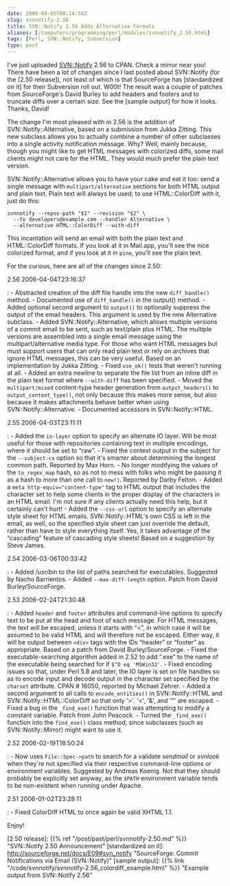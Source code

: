 ```yaml
--- 
date: 2006-04-05T00:14:58Z
slug: svnnotify-2.56
title: SVN::Notify 2.56 Adds Alternative Formats
aliases: [/computers/programming/perl/modules/svnnotify_2.56.html]
tags: [Perl, SVN::Notify, Subversion]
type: post
---
```


I've just uploaded [SVN::Notify] 2.56 to CPAN. Check a mirror near you! There
have been a lot of changes since I last posted about SVN::Notify (for the [2.50
release]), not least of which is that SourceForge has [standardized on it] for
their Subversion roll out. W00t! The result was a couple of patches from
SourceForge's David Burley to add headers and footers and to truncate diffs over
a certain size. See the [sample output] for how it looks. Thanks, David!

The change I'm most pleased with in 2.56 is the addition of
SVN::Notify::Alternative, based on a submission from Jukka Zitting. This new
subclass allows you to actually combine a number of other subclasses into a
single activity notification message. Why? Well, mainly because, though you
might like to get HTML messages with colorized diffs, some mail clients might
not care for the HTML. They would much prefer the plain text version.

SVN::Notify::Alternative allows you to have your cake and eat it too: send a
single message with `multipart/alternative` sections for both HTML output and
plain text. Plain text will always be used; to use HTML::ColorDiff with it, just
do this:

    svnnotify --repos-path "$1" --revision "$2" \
      --to developers@example.com --handler Alternative \
      --alternative HTML::ColorDiff --with-diff

This incantation will send an email with both the plain text and HTML::ColorDiff
formats. If you look at it in Mail.app, you'll see the nice colorized format,
and if you look at it in `pine`, you'll see the plain text.

For the curious, here are all of the changes since 2.50:

2.56 2006-04-04T23:16:37

:   -   Abstracted creation of the diff file handle into the new `diff_handle()`
        method.
    -   Documented use of `diff_handle()` in the output() method.
    -   Added optional second argument to `output()` to optionally suppress the
        output of the email headers. This argument is used by the new
        Alternative subclass.
    -   Added SVN::Notify::Alternative, which allows multiple versions of a
        commit email to be sent, such as text/plain plus HTML. The multiple
        versions are assembled into a single email message using the
        multipart/alternative media type. For those who want HTML messages but
        must support users that can only read plain text or rely on archives
        that ignore HTML messages, this can be very useful. Based on an
        implementation by Jukka Zitting.
    -   Fixed `use_ok()` tests that weren't running at all.
    -   Added an extra newline to separate the file list from an inline diff in
        the plain text format where `--with-diff` has been specified.
    -   Moved the `multipart/mixed` content-type header generation from
        `output_headers()` to `output_content_type()`, not only because this
        makes more sense, but also because it makes attachments behave better
        when using SVN::Notify::Alternative.
    -   Documented accessors in SVN::Notify::HTML.

2.55 2006-04-03T23:11:11

:   -   Added the `io-layer` option to specify an alternate IO layer. Will be
        most useful for those with repositories containing text in multiple
        encodings, where it should be set to “raw”.
    -   Fixed the context output in the subject for the `--subject-cx` option so
        that it's smarter about determining the longest common path. Reported by
        Max Horn.
    -   No longer modifying the values of the `to_regex_map` hash, so as not to
        mess with folks who might be passing it as a hash to more than one call
        to `new()`. Reported by Darby Felton.
    -   Added a `meta http-equiv="content-type"` tag to HTML output that
        includes the character set to help some clients in the proper display of
        the characters in an HTML email. I'm not sure if any clients actually
        need this help, but it certainly can't hurt!
    -   Added the `--css-url` option to specify an alternate style sheet for
        HTML emails. SVN::Notify::HTML's own CSS is left in the email, as well,
        so the specified style sheet can just override the default, rather than
        have to style everything itself. Yes, it takes advantage of the
        “cascading” feature of cascading style sheets! Based on a suggestion by
        Steve James.

2.54 2006-03-06T00:33:42

:   -   Added */usr/bin* to the list of paths searched for executables.
        Suggested by Nacho Barrientos.
    -   Added `--max-diff-length` option. Patch from David Burley/SourceForge.

2.53 2006-02-24T21:30:48

:   -   Added `header` and `footer` attributes and command-line options to
        specify text to be put at the head and foot of each message. For HTML
        messages, the text will be escaped, unless it starts with “\<”, in which
        case it will be assumed to be valid HTML and will therefore not be
        escaped. Either way, it will be output between `<div>` tags with the IDs
        “header” or “footer” as appropriate. Based on a patch from David
        Burley/SourceForge.
    -   Fixed the executable-searching algorithm added in 2.52 to add “.exe” to
        the name of the executable being searched for if `$^O eq 'MSWin32'`.
    -   Fixed encoding issues so that, under Perl 5.8 and later, the IO layer is
        set on file handles so as to encode input and decode output in the
        character set specified by the `charset` attribute. CPAN \# 16050,
        reported by Michael Zehrer.
    -   Added a second argument to all calls to `encode_entities()` in
        SVN::Notify::HTML and SVN::Notify::HTML::ColorDiff so that only '\>'.
        '\<', '&', and '"' are escaped.
    -   Fixed a bug in the `_find_exe()` function that was attempting to modify
        a constant variable. Patch from John Peacock.
    -   Turned the `_find_exe()` function into the `find_exe()` class method,
        since subclasses (such as SVN::Notify::Mirror) might want to use it.

2.52 2006-02-19T18:50:24

:   -   Now uses `File::Spec->path` to search for a validate *sendmail* or
        *svnlook* when they're not specified via their respective command-line
        options or environment variables. Suggested by Andreas Koenig. Not that
        they should probably be explicitly set anyway, as the `$PATH`
        environment variable tends to be non-existent when running under Apache.

2.51 2006-01-02T23:28:11

:   -   Fixed ColorDiff HTML to once again be valid XHTML 1.1.

Enjoy!

  [SVN::Notify]: https://metacpan.org/dist/SVN-Notify/ "SVN::Notify on CPAN"
  [2.50 release]: {{% ref "/post/past/perl/svnnotify-2.50.md" %}}
    "SVN::Notify 2.50 Announcement"
  [standardized on it]: http://sourceforge.net/docs/E09#svn_notify
    "SourceForge: Commit Notifications via Email (SVN::Notify)"
  [sample output]: {{% link "/code/svnnotify/svnnotify-2.56_colordiff_example.html" %}}
    "Example output from SVN::Notify 2.56"
